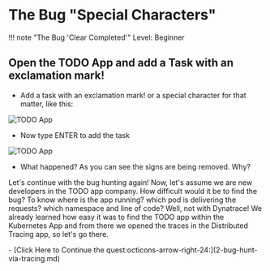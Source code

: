 
# The Bug "Special Characters"

!!! note "The Bug 'Clear Completed'"
    Level: Beginner

## Open the TODO App and add a Task with an exclamation mark!

- Add a task with an exclamation mark! or a special character for that matter, like this:


![TODO App](../img/todo_app_exclamation.png)

- Now type ENTER to add the task

![TODO App](../img/todo_app_exclamation2.png)

- What happened? As you can see the signs are being removed. Why?

Let's continue with the bug hunting again! Now, let's assume we are new developers in the TODO app company. How difficult would it be to find the bug? To know where is the app running? which pod is delivering the requests? which namespace and line of code? Well, not with Dynatrace! We already learned how easy it was to find the TODO app within the Kubernetes App and from there we opened the traces in the Distributed Tracing app, so let's go there.


<div class="grid cards" markdown>
- [Click Here to Continue the quest:octicons-arrow-right-24:](2-bug-hunt-via-tracing.md)
</div>
